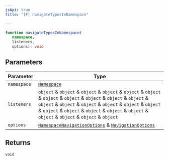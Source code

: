 ```yaml
---
jsApi: true
title: "[F] navigateTypesInNamespace"

---
```

```ts
function navigateTypesInNamespace(
   namespace, 
   listeners, 
   options): void
```

## Parameters

| Parameter | Type |
| ------ | ------ |
| `namespace` | [`Namespace`](../interfaces/Namespace.md) |
| `listeners` | `object` & `object` & `object` & `object` & `object` & `object` & `object` & `object` & `object` & `object` & `object` & `object` & `object` & `object` & `object` & `object` & `object` & `object` & `object` & `object` & `object` & `object` & `object` & `object` & `object` & `object` |
| `options` | [`NamespaceNavigationOptions`](../interfaces/NamespaceNavigationOptions.md) & [`NavigationOptions`](../interfaces/NavigationOptions.md) |

## Returns

`void`

